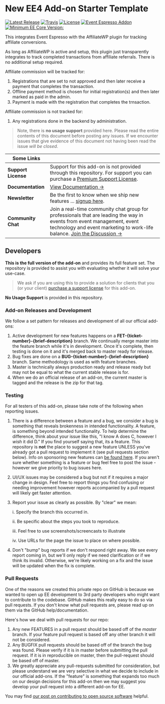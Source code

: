 New EE4 Add-on Starter Template
=========

[![Latest Release](https://img.shields.io/github/tag/eventespresso/eea-affiliatewp.svg?style=flat&label=Latest%20Release)](https://github.com/eventespresso/eea-affiliatewp/releases)
[![Travis](https://travis-ci.org/eventespresso/eea-affiliatewp.svg?branch=master)](https://travis-ci.org/eventespresso/eea-affiliatewp)
[![License](https://img.shields.io/badge/License-GPLv2-blue.svg?style=flat)](https://www.gnu.org/licenses/gpl-2.0.html)
[![Event Espresso Addon](https://img.shields.io/badge/Addon%20For-Event%20Espresso-blue.svg)](https://github.com/eventespresso/event-espresso-core)
[![Minimum EE Core Version:](https://img.shields.io/badge/Minimum%20EE%20core%20ver-4.8.30.p-red.svg)](https://github.com/eventespresso/event-espresso-core/releases/tag/4.8.30.p)

This integrates Event Espresso with the AffiliateWP plugin for tracking affiliate conversions.

As long as AffiliateWP is active and setup, this plugin just transparently integrates to track completed transactions from
affiliate referrals.  There is no additional setup required.

Affiliate commission will be tracked for:

1. Registrations that are set to not approved and then later receive a payment that completes the transaction.
2. Offline payment method is chosen for initial registration(s) and then later marked as paid in the admin.
3. Payment is made with the registration that completes the trnsaction.

Affiliate commission is not tracked for:

1. Any registrations done in the backend by administration.

> Note, there is **no usage support** provided here.  Please read the entire contents of this document before posting any issues.  If we encounter issues that give evidence of this document not having been read the issue _will be closed_.

| **Some Links**|     |
|---- | --- |
**Support License** | Support for this add-on is not provided through this repository.  For support you can purchase a [Premium Support License](https://eventespresso.com/product/eea-affiliatewp?ee_ver=ee4&utm_source=github&utm_medium=link&utm_campaign=ee_addon_description_readme&utm_content=premium+support+license). 
**Documentation** | [View Documentation →](https://eventespresso.com/wiki/affiliatewp-add-on/?utm_source=github&utm_medium=link&utm_campaign=ee_addon_description_readme&utm_content=view+addon+documentation)
**Newsletter** | Be the first to know when we ship new features ... [signup here](https://eventespresso.com/newsletter/).
**Community Chat** | Join a real-time community chat group for professionals that are leading the way in events from event management, event technology and event marketing to work-life balance. [Join the Discussion →](https://eventsmart.com/contact/community-chat/?utm_source=github&utm_medium=link&utm_campaign=ee_addon_description_read_me&utm_content=community+chat)

## Developers
**This is the full version of the add-on** and provides its full feature set. The repository is provided to assist you with evaluating whether it will solve your use-case.  
> We ask if you are using this to provide a solution for clients that you (or your client) [purchase a support license](https://eventespresso.com/product/eea-affiliatewp?ee_ver=ee4&utm_source=github&utm_medium=link&utm_campaign=ee_addon_description_readme&utm_content=premium+support+license) for this add-on.

**No Usage Support** is provided in this repository.

### Add-on Releases and Development
We follow a set pattern for releases and development of all our official add-ons:
1. Active development for new features happens on a **FET-{ticket-number}-{brief-description}** branch.  We continually merge master into the feature branch while it's in development.  Once it's complete, then testing is done on it and it's merged back to master ready for release.
2. Bug fixes are done on a **BUG-{ticket-number}-{brief-description}** branch.  Same methodology is used as with feature branches.
3. Master is technically always production ready and release ready but may not be equal to what the current stable release is for.
4. When we do an official release of an add-on, the current master is tagged and the release is the zip for that tag.

### Testing
For all testers of this add-on, please take note of the following when reporting issues.
1. There is a difference between a feature and a bug, we consider a bug is something that reveals brokenness in intended functionality.  A feature, is something beyond intended functionality.  To help determine the difference, think about your issue like this, "I know A does C, however I *wish* it did D."  If you find yourself saying that, its a feature.  This repository is **not** the place to suggest a new feature UNLESS you've already got a pull request to implement it (see pull requests section below).  Info on sponsoring new features can [be found here](https://eventespresso.com/rich-features/sponsor-new-features/).  If you aren't sure whether something is a feature or bug feel free to post the issue - however we give priority to bug issues here.
2. UI/UX issues may be considered a bug but not if it requires a major change in design.  Feel free to report things you find confusing or needing improvement however reports accompanied by a pull request will likely get faster attention.
3. Report your issue as clearly as possible.  By "clear" we mean:

	i. Specify the branch this occurred in.

	ii. Be specific about the steps you took to reproduce.

	iii. Feel free to use screenshots/screencasts to illustrate

	iv. Use URLs for the page the issue to place on where possible.

1. Don't "bump" bug reports if we don't respond right away.  We see every report coming in, but we'll only reply if we need clarification or if we think its invalid.  Otherwise, we're likely working on a fix and the issue will be updated when the fix is complete.

### Pull Requests
One of the reasons we created this private repo on GitHub is because we wanted to open up EE development to 3rd party developers who might want to contribute to the codebase. GitHub makes this really easy to do so via pull requests.  If you don't know what pull requests are, please read up on them via the GitHub help/documentation.

Here's how we deal with pull requests for our repo:

1. Any new FEATURES in a pull request should be based off of the *master* branch. If your feature pull request is based off any other branch it will not be considered.
2. Any BUGFIX pull requests should be based off of the branch the bug was found.  Please verify if it is in master before submitting the pull request.  If it is in reproducible on master, then the pull-request should be based off of master.
3. We greatly appreciate any pull-requests submitted for consideration, but please understand we are very selective in what we decide to include in our official add-ons.  If the "feature" is something that expands too much on our design decisions for this add-on then we may suggest you develop your pull request into a different add-on for EE.


You may find [our post on contributing to open source software](https://eventespresso.com/2017/02/5-tips-for-contributing-to-open-source-software-like-event-espresso/) helpful.